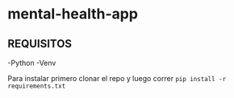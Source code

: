 # mental-health-app

## REQUISITOS

-Python
-Venv

Para instalar primero clonar el repo y luego correr `pip install -r requirements.txt`